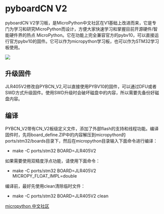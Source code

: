 # pyboardCN V2

pyboardCN V2学习板，是MicroPython中文社区在V1基础上改进而来，它是专门为学习和研究MicroPython而设计，方便大家快速学习和掌握目前开源硬件/智能硬件界的热点 MicroPython。它在功能上完全兼容官方的pybv10，可以直接运行官方pybv10的固件。它可以作为micropython学习板，也可以作为STM32学习板使用。

![](pyboardCN_V2.jpg)


## 升级固件

JLR405V2修改自PYBCN_V2,可以直接使用PYBV10的固件，可以通过DFU或者SWD方式升级固件。使用SWD升级时会破坏磁盘中的内容，所以需要先备份好磁盘内容。

## 编译

PYBCN_V2带有CN_V2板级定义文件，添加了外部flash的支持和线程功能。编译固件时，先将board_define.ZIP中的内容解压到micropython的ports/stm32/boards目录下，然后在micropython目录输入下面命令进行编译：

* make -C ports/stm32 BOARD=JLR405V2

如果需要使用双精度浮点功能，请使用下面命令：

* make -C ports/stm32 BOARD=JLR405V2 MICROPY_FLOAT_IMPL=double

编译前，最好先使用clean清除临时文件：

* make -C ports/stm32 BOARD=JLR405V2 clean

[micropython 中文社区](http://www.micropython.org.cn)
